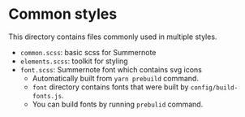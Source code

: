 # Common styles

This directory contains files commonly used in multiple styles.

- `common.scss`: basic scss for Summernote
- `elements.scss`: toolkit for styling
- `font.scss`: Summernote font which contains svg icons
  - Automatically built from `yarn prebuild` command.
  - `font` directory contains fonts that were built by `config/build-fonts.js`.
  - You can build fonts by running `prebulid` command.
